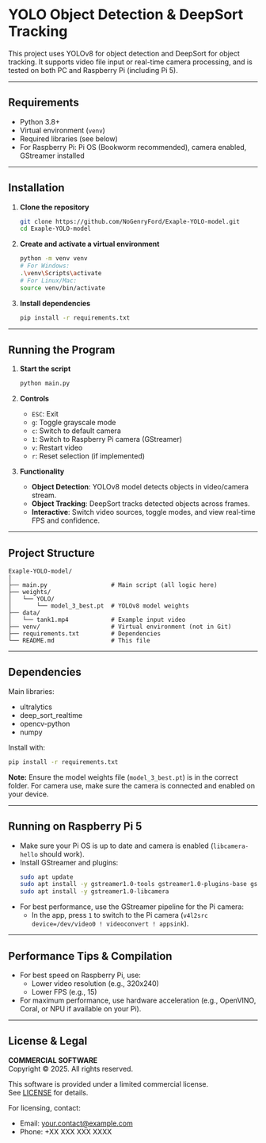 # YOLO Object Detection & DeepSort Tracking

This project uses YOLOv8 for object detection and DeepSort for object tracking. It supports video file input or real-time camera processing, and is tested on both PC and Raspberry Pi (including Pi 5).

---

## Requirements

- Python 3.8+
- Virtual environment (`venv`)
- Required libraries (see below)
- For Raspberry Pi: Pi OS (Bookworm recommended), camera enabled, GStreamer installed

---

## Installation

1. **Clone the repository**
   ```bash
   git clone https://github.com/NoGenryFord/Exaple-YOLO-model.git
   cd Exaple-YOLO-model
   ```
2. **Create and activate a virtual environment**
   ```bash
   python -m venv venv
   # For Windows:
   .\venv\Scripts\activate
   # For Linux/Mac:
   source venv/bin/activate
   ```
3. **Install dependencies**
   ```bash
   pip install -r requirements.txt
   ```

---

## Running the Program

1. **Start the script**
   ```bash
   python main.py
   ```
2. **Controls**

   - `ESC`: Exit
   - `g`: Toggle grayscale mode
   - `c`: Switch to default camera
   - `1`: Switch to Raspberry Pi camera (GStreamer)
   - `v`: Restart video
   - `r`: Reset selection (if implemented)

3. **Functionality**
   - **Object Detection**: YOLOv8 model detects objects in video/camera stream.
   - **Object Tracking**: DeepSort tracks detected objects across frames.
   - **Interactive**: Switch video sources, toggle modes, and view real-time FPS and confidence.

---

## Project Structure

```
Exaple-YOLO-model/
│
├── main.py                  # Main script (all logic here)
├── weights/
│   └── YOLO/
│       └── model_3_best.pt  # YOLOv8 model weights
├── data/
│   └── tank1.mp4            # Example input video
├── venv/                    # Virtual environment (not in Git)
├── requirements.txt         # Dependencies
└── README.md                # This file
```

---

## Dependencies

Main libraries:

- ultralytics
- deep_sort_realtime
- opencv-python
- numpy

Install with:

```bash
pip install -r requirements.txt
```

**Note:** Ensure the model weights file (`model_3_best.pt`) is in the correct folder. For camera use, make sure the camera is connected and enabled on your device.

---

## Running on Raspberry Pi 5

- Make sure your Pi OS is up to date and camera is enabled (`libcamera-hello` should work).
- Install GStreamer and plugins:
  ```bash
  sudo apt update
  sudo apt install -y gstreamer1.0-tools gstreamer1.0-plugins-base gstreamer1.0-plugins-good gstreamer1.0-plugins-bad gstreamer1.0-plugins-ugly gstreamer1.0-libav
  sudo apt install -y gstreamer1.0-libcamera
  ```
- For best performance, use the GStreamer pipeline for the Pi camera:
  - In the app, press `1` to switch to the Pi camera (`v4l2src device=/dev/video0 ! videoconvert ! appsink`).

---

## Performance Tips & Compilation

- For best speed on Raspberry Pi, use:
  - Lower video resolution (e.g., 320x240)
  - Lower FPS (e.g., 15)
- For maximum performance, use hardware acceleration (e.g., OpenVINO, Coral, or NPU if available on your Pi).

---

## License & Legal

**COMMERCIAL SOFTWARE**  
Copyright © 2025. All rights reserved.

This software is provided under a limited commercial license.  
See [LICENSE](LICENSE) for details.

For licensing, contact:

- Email: your.contact@example.com
- Phone: +XX XXX XXX XXXX
